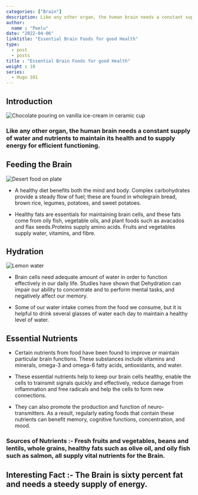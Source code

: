 ```yaml
---
categories: ["Brain"]
description: Like any other organ, the human brain needs a constant supply of water and nutrients to maintain its health and to supply energy for efficient functioning.
author:
  name : "Peelu"
date: "2022-04-06"
linktitle: "Essential Brain Foods for good Health"
type: 
  - post
  - posts
title : "Essential Brain Foods for good Health"
weight : 10
series:  
  - Hugo 101
---
```


## Introduction

![Chocolate pouring on  vanilla ice-cream in ceramic cup](https://images.unsplash.com/photo-1481391032119-d89fee407e44?ixlib=rb-1.2.1&ixid=MnwxMjA3fDB8MHxwaG90by1wYWdlfHx8fGVufDB8fHx8&auto=format&fit=crop&w=465&q=80)

### Like any other organ, the human brain needs a constant supply of water and nutrients to maintain its health and to supply energy for efficient functioning.

## Feeding the Brain

![Desert food on plate](https://images.unsplash.com/photo-1546039907-7fa05f864c02?ixlib=rb-1.2.1&ixid=MnwxMjA3fDB8MHxwaG90by1wYWdlfHx8fGVufDB8fHx8&auto=format&fit=crop&w=580&q=80)


- A healthy diet benefits both the mind and body. Complex carbohydrates provide a  steady flow of fuel; these are found in wholegrain bread, brown rice, legumes, potatoes, and sweet potatoes.

- Healthy fats are essentials for maintaining brain cells, and these fats come from oily fish, vegetable oils, and plant foods such as avacados and flax seeds.Proteins supply amino acids. Fruits and vegetables supply water, vitamins, and fibre.

## Hydration

![Lemon water](https://images.unsplash.com/photo-1551538827-9c037cb4f32a?ixlib=rb-1.2.1&ixid=MnwxMjA3fDB8MHxwaG90by1wYWdlfHx8fGVufDB8fHx8&auto=format&fit=crop&w=465&q=80)

- Brain cells need adequate amount of water in order to function effectively in our daily life. Studies have shown that Dehydration can impair our ability to concentrate and to perform mental tasks, and negatively affect our memory.

- Some of our water intake comes from the food we consume, but it is helpful to drink several glasses of water each day to maintain a healthy level of water.

## Essential Nutrients

- Certain nutrients from food have been found to improve or  maintain particular brain functions. These substances include vitamins and minerals, omega-3 and omega-6 fatty acids, antioxidants, and water.

- These essential nutrients help to keep our brain cells healthy, enable the cells to trainsmit signals quickly and effectively, reduce  damage from inflammation and free radicals and help the cells to form new connections.

- They can also promote the production and function of neuro-transmitters. As a result, regularly eating foods that contain these nutrients can benefit memory, cognitive functions, concentration, and mood.

### Sources of Nutrients :- Fresh fruits and vegetables, beans and lentils, whole grains, healthy fats such as olive oil, and oily fish such as salmon, all supply vital nutrients for the Brain.

## Interesting Fact :- The Brain is sixty percent fat and needs a steedy supply of energy.



